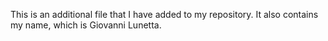 This is an additional file that I have added to my repository.
It also contains my name, which is Giovanni Lunetta.